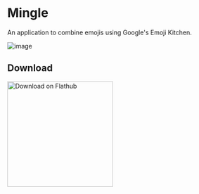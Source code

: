 # Mingle

An application to combine emojis using Google's Emoji Kitchen.

![image](https://github.com/halfmexican/mingle/assets/103920890/fb0c1ae7-4193-4361-a6c2-37497e35bf05)


## Download
<a href='https://flathub.org/apps/io.github.halfmexican.Mingle'>
    <img width='240' alt='Download on Flathub' src='https://flathub.org/api/badge?locale=en'/>
  </a>  
